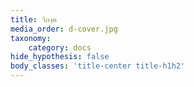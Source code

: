 ```yaml
---
title: วิภงฺค
media_order: d-cover.jpg
taxonomy:
    category: docs
hide_hypothesis: false
body_classes: 'title-center title-h1h2'
---
```


